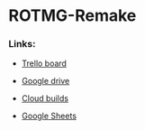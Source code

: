 # ROTMG-Remake

### Links:

* [Trello board](https://trello.com/b/xMTthbJw)

* [Google drive](https://drive.google.com/drive/folders/1-2xuufTCBdQ3TBbTaanVuKlRyFTjWuTl?usp=sharing)

* [Cloud builds](https://dashboard.unity3d.com/organizations/418555/projects/53656652-fa3e-4600-acaa-f7f80c7a82aa/cloud-build/history?page=1)

* [Google Sheets](https://docs.google.com/spreadsheets/d/1nH5culCoR2UUiEKfbsXJ2YpSArkw6a58TP8UIBmZVks/edit?usp=sharing)
